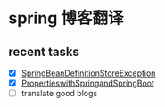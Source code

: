 # spring 博客翻译

## recent tasks

- [X] [SpringBeanDefinitionStoreException](/blog/spring/spring-exception-tutorial/SpringBeanException/SpringBeanDefinitionStoreException.md)
- [X] [PropertieswithSpringandSpringBoot](/blog/spring/spring-exception-tutorial/SpringBeanException/SpringBeanDefinitionStoreException.md)
- [ ] translate good blogs 
